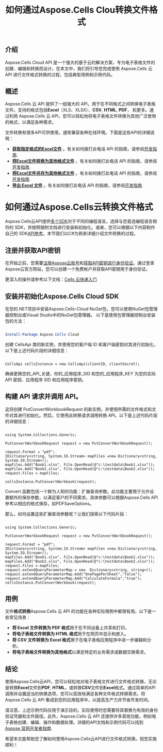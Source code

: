 ﻿---
title: 如何通过Aspose.Cells Clou转换文件格式
type: docs
url: /zh/how-to-convert-file-formats
description: 如何通过Aspose.Cells云转换文件格式
weight: 10
---
## 介绍
Aspose.Cells Cloud API 是一个强大的基于云的解决方案，专为电子表格文件的创建、编辑和转换而设计。在本文中，我们将引导您完成使用 Aspose.Cells 云 API 进行文件格式转换的过程，包括典型用例和示例代码。

## 概述

 Aspose.Cells 云 API 提供了一组强大的 API，用于在不同格式之间转换电子表格文件。支持的格式包括**Excel**（XLS、XLSX）、**CSV**, **HTML**, **PDF**， 和更多。通过利用 Aspose.Cells 云 API，您可以轻松地将电子表格文件转换为其他广泛使用的格式，以满足各种需求。

文件转换有很多API可供使用，通常兼容各种在线环境。下面是这些API的详细说明：

- **[获取指定格式的Excel文件](https://reference.aspose.cloud/cells/#/Conversion/GetWorkbook)** 。有关如何拨打此电话 API 的指南，请参阅[开发指南](https://docs.aspose.cloud/cells/export-different-formats/).
- **[将Excel文件转换为其他格式文件](https://reference.aspose.cloud/cells/#/Conversion/PutConvertWorkbook)** 。有关如何拨打此电话 API 的指南，请参阅[开发指南](https://docs.aspose.cloud/cells/convert/excel-to-different-formats/).
- **[将Excel文件另存为其他格式文件](https://reference.aspose.cloud/cells/#/Conversion/PostWorkbookSaveAs)** 。有关如何拨打此电话 API 的指南，请参阅[开发指南](https://docs.aspose.cloud/cells/saveas-other-formats/).
- **[导出 Excel 文件](https://reference.aspose.cloud/cells/#/LightCells/PostExport)** 。有关如何拨打此电话 API 的指南，请参阅[开发指南](https://docs.aspose.cloud/cells/export/excel-to-different-formats/).


# 如何通过Aspose.Cells云转换文件格式

Aspose.Cells云API提供[多个SDK](https://github.com/aspose-cells-cloud)对于不同的编程语言。选择与您首选编程语言相符的 SDK，并按照随附文档进行安装和初始化。或者，您可以根据以下内容制作自己的 SDK[API参考](https://reference.aspose.cloud/cells/)。本节我们以C#为例来详细介绍文件转换的过程。


## 注册并获取API密钥

在开始之前，您需要[注册Aspose云账号](https://id.containerize.com/signup)和[获取API密钥进行身份验证](https://dashboard.aspose.cloud/applications)。通过登录Aspose云官方网站，您可以创建一个免费帐户并获取API密钥用于身份验证。

更深入的操作请参考以下文档：[Cells 云快速入门](https://docs.aspose.cloud/cells/quickstart/)


## 安装并初始化Aspose.Cells Cloud SDK

在您的.NET项目中安装Aspose.Cells-Cloud NuGet包，您可以使用NuGet包管理器控制台或Visual Studio中的NuGet包管理器。
以下是使用包管理器控制台安装包的方法：

```Powershell

Install-Package Aspose.Cells-Cloud

```
创建 CellsApi 类的新实例，并使用您的客户端 ID 和客户端密钥对其进行初始化。以下是上述代码片段的详细信息：

```CSharp

CellsApi cellsInstance = new CellsApi(clientID, clientSecret);

```

确保更换您的_API_关键，你的_应用程序_SID 和您的_应用程序_KEY 为您的实际 API 密钥、应用程序 SID 和应用程序密钥。

## 构建 API 请求并调用 API。

这将创建 PutConvertWorkbookRequest 的新实例，并使用所需的文件格式和文件对其进行初始化。然后，它使用此转换请求调用转换 API。以下是上述代码片段的详细信息：


```CSharp

using System.Collections.Generic;

PutConvertWorkbookRequest request = new PutConvertWorkbookRequest();

request.Format = "pdf";
IDictionary<string, System.IO.Stream> mapFiles =new Dictionary<string, System.IO.Stream>(); 
mapFiles.Add("Book1.xlsx", File.OpenRead(@"c:\testdata\Book1.xlsx"));
mapFiles.Add("Book2.xlsx", File.OpenRead(@"c:\testdata\Book2.xlsx"));
request.Files = mapFiles;

cellsInstance.PutConvertWorkbook(request);

```

Convert 函数包括一个鲜为人知的功能：扩展查询参数。此功能主要用于允许设置额外的保存参数，以满足客户的不同需求。具体参数可以根据Aspose.Cells API参考以相应的格式保存，如PDFSaveOptions。

那么，如何设置这些扩展查询参数呢？让我们探索以下代码片段：

```CSharp

using System.Collections.Generic;

PutConvertWorkbookRequest request = new PutConvertWorkbookRequest();

request.Format = "pdf";
IDictionary<string, System.IO.Stream> mapFiles =new Dictionary<string, System.IO.Stream>(); 
mapFiles.Add("Book1.xlsx", File.OpenRead(@"c:\testdata\Book1.xlsx"));
mapFiles.Add("Book2.xlsx", File.OpenRead(@"c:\testdata\Book2.xlsx"));
request.Files = mapFiles;
request.extendQueryParameterMap = new  Dictionary<string, string>();
request.extendQueryParameterMap.Add("OnePagePerSheet","false");
request.extendQueryParameterMap.Add("CalculateFormula","true");
cellsInstance.PutConvertWorkbook(request);

```

## 用例

文件**格式转换**Aspose.Cells 云 API 的功能在各种实际用例中都很有用。以下是一些常见场景：

- **将 Excel 文件转换为 PDF 格式**用于在不同设备上共享和打印。
- **将电子表格文件转换为 HTML 格式**用于在网页中显示和嵌入。
- **将 CSV 文件转换为 Excel 格式**用于在电子表格应用程序中进一步编辑和分析。
- **将电子表格文件转换为其他格式**以满足特定的业务需求或数据交换需求。

## 结论

使用Aspose.Cells云API，您可以轻松地对电子表格文件进行文件格式转换，无论是转换**Excel**文件到**PDF**, **HTML**，或转换**CSV**文件到**Excel**格式。通过简单的API调用并设置适当的转换选项，您可以高效地满足各种文件格式转换需求。将 Aspose.Cells 云 API 集成到您的应用程序中，以提高生产力并节省开发时间。

请注意，上述示例代码仅用于演示目的，实际使用时您需要将其替换为有效的身份验证凭据和文件路径。此外，Aspose.Cells 云 API 还提供许多其他功能，例如电子表格创建、编辑、操作和数据处理。详细的API文档和示例代码可以找到[Aspose 官网开发者指南](/developer-guide/).

希望本文能帮助您了解如何使用Aspose.Cells云API进行文件格式转换。祝您实施顺利！

